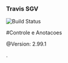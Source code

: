 ### Travis SGV 
![Build Status](https://travis-ci.org/marciomrs4/sgv.svg?branch=master)

#Controle e Anotacoes

@Version: 2.99.1

.
